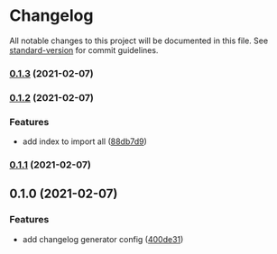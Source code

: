 # Changelog

All notable changes to this project will be documented in this file. See [standard-version](https://github.com/conventional-changelog/standard-version) for commit guidelines.

### [0.1.3](https://github.com/andradeB/shopping-list/compare/v0.1.2...v0.1.3) (2021-02-07)

### [0.1.2](https://github.com/andradeB/shopping-list/compare/v0.1.1...v0.1.2) (2021-02-07)


### Features

* add index to import all ([88db7d9](https://github.com/andradeB/shopping-list/commit/88db7d92f5d6ae10c12b51da6792300131ab3ffd))

### [0.1.1](https://github.com/andradeB/shopping-list/compare/v0.1.0...v0.1.1) (2021-02-07)

## 0.1.0 (2021-02-07)


### Features

* add changelog generator config ([400de31](https://github.com/andradeB/shopping-list/commit/400de3103a8300ced62672ce522c05b76c92050e))
